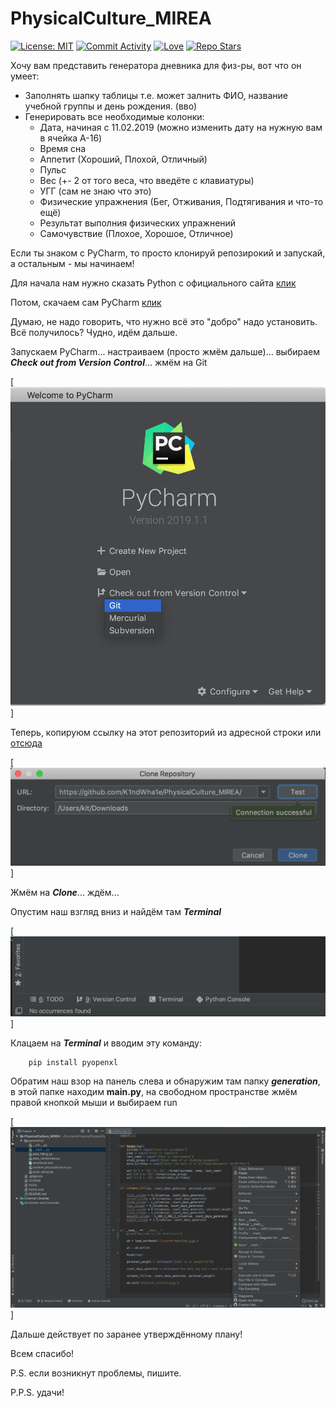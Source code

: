 # PhysicalCulture_MIREA
[![License: MIT](https://img.shields.io/github/license/K1ndWha1e/PhysicalCulture_MIREA.svg?style=flat)](https://opensource.org/licenses/MIT)
[![Commit Activity](https://img.shields.io/github/last-commit/K1ndWha1e/PhysicalCulture_MIREA.svg?style=flat)](https://github.com/K1ndWha1e/PhysicalCulture_MIREA)
[![Love](https://img.shields.io/badge/made%20with-LOVE-green.svg?style=flat)](https://github.com/K1ndWha1e/PhysicalCulture_MIREA)
[![Repo Stars](https://img.shields.io/github/stars/K1ndWha1e/PhysicalCulture_MIREA.svg?style=social)](https://github.com/K1ndWha1e/PhysicalCulture_MIREA)

Хочу вам представить генератора дневника для физ-ры, вот что он умеет:
- Заполнять шапку таблицы т.е. может залнить ФИО, название учебной группы и день рождения. (вво)
- Генерировать все необходимые колонки:
  - Дата, начиная с 11.02.2019 (можно изменить дату на нужную вам в ячейка A-16)
  - Время сна
  - Аппетит (Хороший, Плохой, Отличный)
  - Пульс 
  - Вес (+- 2 от того веса, что введёте с клавиатуры)
  - УГГ (сам не знаю что это)
  - Физические упражнения (Бег, Отживания, Подтягивания и что-то ещё)
  - Результат выполния физических упражнений
  - Самочувствие (Плохое, Хорошое, Отличное)
  
Если ты знаком с PyCharm, то просто клонируй репозирокий и запускай, а остальным - мы начинаем!

Для начала нам нужно сказать Python с официального сайта [клик](https://www.python.org/downloads/)

Потом, скачаем сам PyCharm [клик](https://www.jetbrains.com/pycharm/download/#section=windows)

Думаю, не надо говорить, что нужно всё это "добро" надо установить. Всё получилось? Чудно, идём дальше.

Запускаем PyCharm... настраиваем (просто жмём дальше)... выбираем ***Check out from Version Control***... жмём на Git

[![Git](https://github.com/K1ndWha1e/PhysicalCulture_MIREA/raw/master/imgs/Снимок%20экрана%202019-05-04%20в%2023.46.43.png "Check out from Version Control")]

Теперь, копируюм ссылку на этот репозиторий из адресной строки или [отсюда](https://github.com/K1ndWha1e/PhysicalCulture_MIREA)

[![Git](https://github.com/K1ndWha1e/PhysicalCulture_MIREA/raw/master/imgs/Снимок%20экрана%202019-05-04%20в%2023.56.02.png)]

Жмём на ***Clone***... ждём...

Опустим наш взгляд вниз и найдём там ***Terminal***

[![Git](https://github.com/K1ndWha1e/PhysicalCulture_MIREA/raw/master/imgs/Снимок%20экрана%202019-05-05%20в%200.00.32.png)]


Клацаем на ***Terminal*** и вводим эту команду:

```    
    pip install pyopenxl
```

Обратим наш взор на панель слева и обнаружим там папку ***generation***, в этой папке находим __main.py__, на свободном пространстве жмём правой кнопкой мыши и выбираем run


[![Git](https://github.com/K1ndWha1e/PhysicalCulture_MIREA/raw/master/imgs/Снимок%20экрана%202019-05-05%20в%200.08.52.png)]

Дальше действует по заранее утверждённому плану!

Всем спасибо! 

P.S. если возникнут проблемы, пишите.

P.P.S. удачи!


